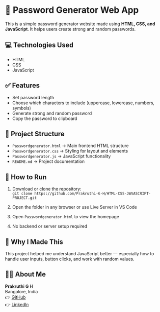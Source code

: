 # 🔐 Password Generator Web App

This is a simple password generator website made using **HTML, CSS, and JavaScript**. It helps users create strong and random passwords.

## 💻 Technologies Used
- HTML
- CSS
- JavaScript

## ✅ Features
- Set password length
- Choose which characters to include (uppercase, lowercase, numbers, symbols)
- Generate strong and random password
- Copy the password to clipboard


## 📁 Project Structure
- `Passwordgenerator.html` → Main frontend HTML structure  
- `Passwordgenerator.css` → Styling for layout and elements
- `Passwordgenerator.js`  → JavaScript functionality
- `README.md` → Project documentation

## 🚀 How to Run

1. Download or clone the repository:  
   `git clone https://github.com/Prakruthi-G-H/HTML-CSS-JAVASCRIPT-PROJECT.git`

2. Open the folder in any browser or use Live Server in VS Code  
3. Open `Passwordgenerator.html` to view the homepage  
4. No backend or server setup required

## 🎯 Why I Made This
This project helped me understand JavaScript better — especially how to handle user inputs, button clicks, and work with random values.

## 🧑‍💻 About Me
**Prakruthi G H**  
Bangalore, India  
👉 [GitHub](https://github.com/Prakruthi-G-H)  
👉 [LinkedIn](https://www.linkedin.com/in/prakruthi-g-h)
